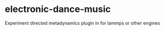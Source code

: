 electronic-dance-music
======================

Experiment directed metadynamics plugin in for lammps or other engines
